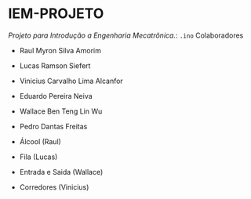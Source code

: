 # IEM-PROJETO
*Projeto para Introdução a Engenharia Mecatrônica.*: 	`.ino`
Colaboradores
- Raul Myron Silva Amorim
- Lucas Ramson Siefert
- Vinicius Carvalho Lima Alcanfor
- Eduardo Pereira Neiva
- Wallace Ben Teng Lin Wu
- Pedro Dantas Freitas

- Álcool (Raul)
- Fila (Lucas)
- Entrada e Saida (Wallace)
- Corredores (Vinicius)
